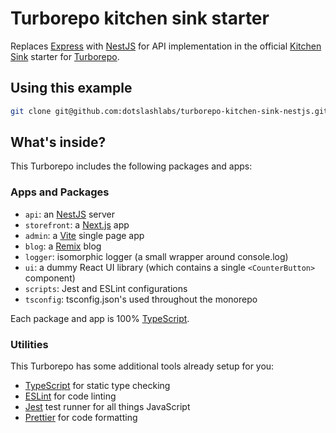 # Turborepo kitchen sink starter

Replaces [Express](https://expressjs.com/) with [NestJS](https://docs.nestjs.com/) for API implementation in the official [Kitchen Sink](https://github.com/vercel/turbo/tree/15abc2564fe0721e8eda3a55e23f04896eb1fb2a/examples/kitchen-sink) starter for [Turborepo](https://turbo.build/repo).

## Using this example

```sh
git clone git@github.com:dotslashlabs/turborepo-kitchen-sink-nestjs.git

```

## What's inside?

This Turborepo includes the following packages and apps:

### Apps and Packages

- `api`: an [NestJS](https://docs.nestjs.com/) server
- `storefront`: a [Next.js](https://nextjs.org/) app
- `admin`: a [Vite](https://vitejs.dev/) single page app
- `blog`: a [Remix](https://remix.run/) blog
- `logger`: isomorphic logger (a small wrapper around console.log)
- `ui`: a dummy React UI library (which contains a single `<CounterButton>` component)
- `scripts`: Jest and ESLint configurations
- `tsconfig`: tsconfig.json's used throughout the monorepo

Each package and app is 100% [TypeScript](https://www.typescriptlang.org/).

### Utilities

This Turborepo has some additional tools already setup for you:

- [TypeScript](https://www.typescriptlang.org/) for static type checking
- [ESLint](https://eslint.org/) for code linting
- [Jest](https://jestjs.io) test runner for all things JavaScript
- [Prettier](https://prettier.io) for code formatting
